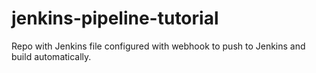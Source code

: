 # jenkins-pipeline-tutorial
Repo with Jenkins file configured with webhook to push to Jenkins and build automatically.
